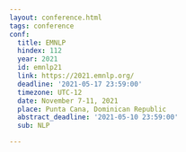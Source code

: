 ```yaml
---
layout: conference.html
tags: conference
conf:
  title: EMNLP
  hindex: 112
  year: 2021
  id: emnlp21
  link: https://2021.emnlp.org/
  deadline: '2021-05-17 23:59:00'
  timezone: UTC-12
  date: November 7-11, 2021
  place: Punta Cana, Dominican Republic
  abstract_deadline: '2021-05-10 23:59:00'
  sub: NLP

---
```


